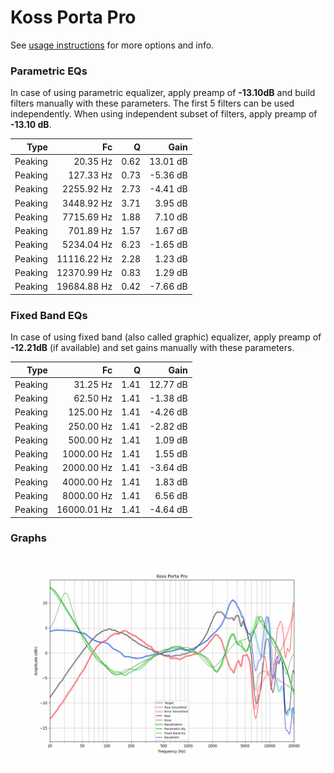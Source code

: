 # Koss Porta Pro
See [usage instructions](https://github.com/jaakkopasanen/AutoEq#usage) for more options and info.

### Parametric EQs
In case of using parametric equalizer, apply preamp of **-13.10dB** and build filters manually
with these parameters. The first 5 filters can be used independently.
When using independent subset of filters, apply preamp of **-13.10 dB**.

| Type    | Fc          |    Q | Gain     |
|--------:|------------:|-----:|---------:|
| Peaking | 20.35 Hz    | 0.62 | 13.01 dB |
| Peaking | 127.33 Hz   | 0.73 | -5.36 dB |
| Peaking | 2255.92 Hz  | 2.73 | -4.41 dB |
| Peaking | 3448.92 Hz  | 3.71 | 3.95 dB  |
| Peaking | 7715.69 Hz  | 1.88 | 7.10 dB  |
| Peaking | 701.89 Hz   | 1.57 | 1.67 dB  |
| Peaking | 5234.04 Hz  | 6.23 | -1.65 dB |
| Peaking | 11116.22 Hz | 2.28 | 1.23 dB  |
| Peaking | 12370.99 Hz | 0.83 | 1.29 dB  |
| Peaking | 19684.88 Hz | 0.42 | -7.66 dB |

### Fixed Band EQs
In case of using fixed band (also called graphic) equalizer, apply preamp of **-12.21dB**
(if available) and set gains manually with these parameters.

| Type    | Fc          |    Q | Gain     |
|--------:|------------:|-----:|---------:|
| Peaking | 31.25 Hz    | 1.41 | 12.77 dB |
| Peaking | 62.50 Hz    | 1.41 | -1.38 dB |
| Peaking | 125.00 Hz   | 1.41 | -4.26 dB |
| Peaking | 250.00 Hz   | 1.41 | -2.82 dB |
| Peaking | 500.00 Hz   | 1.41 | 1.09 dB  |
| Peaking | 1000.00 Hz  | 1.41 | 1.55 dB  |
| Peaking | 2000.00 Hz  | 1.41 | -3.64 dB |
| Peaking | 4000.00 Hz  | 1.41 | 1.83 dB  |
| Peaking | 8000.00 Hz  | 1.41 | 6.56 dB  |
| Peaking | 16000.01 Hz | 1.41 | -4.64 dB |

### Graphs
![](./Koss%20Porta%20Pro.png)